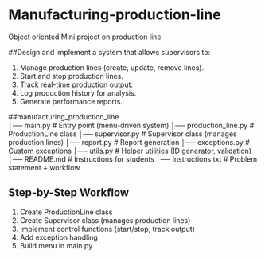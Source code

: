 # Manufacturing-production-line
Object oriented Mini project on production line

##Design and implement a system that allows supervisors to:</br>
1. Manage production lines (create, update, remove lines).
2. Start and stop production lines.
3. Track real-time production output.
4. Log production history for analysis.
5. Generate performance reports.

##manufacturing_production_line</br>
│── main.py              # Entry point (menu-driven system)
│── production_line.py   # ProductionLine class
│── supervisor.py        # Supervisor class (manages production lines)
│── report.py            # Report generation
│── exceptions.py        # Custom exceptions
│── utils.py             # Helper utilities (ID generator, validation)
│── README.md            # Instructions for students
│── Instructions.txt     # Problem statement + workflow

## Step-by-Step Workflow</br>
1. Create ProductionLine class
2. Create Supervisor class (manages production lines)
3. Implement control functions (start/stop, track output)
4. Add exception handling
5. Build menu in main.py

